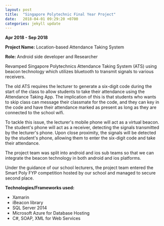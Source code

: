 ```yaml
---
layout: post
title:  "Singapore Polytechnic Final Year Project"
date:   2018-04-01 09:29:20 +0700
categories: jekyll update
---
```


<b>Apr 2018 - Sep 2018</b>

<b>Project Name:</b> Location-based Attendance Taking System

<b>Role:</b> Android side developer and Researcher

Revamped Singapore Polytechnics Attendance Taking System (ATS) using beacon technology which utilizes bluetooth to transmit signals to various receivers. 

The old ATS requires the lecturer to generate a six-digit code during the start of the class to allow students to take their attendance using the Attendance Taking App. The implication of this is that students who wants to skip class can message their classmate for the code, and they can key in the code and have their attendance marked as present as long as they are connected to the school wifi.

To tackle this issue, the lecturer's mobile phone will act as a virtual beacon. The student's phone will act as a receiver, detecting the signals transmitted by the lecturer's phone. Upon close proximity, the signals will be detected by the student's phone, allowing them to enter the six-digit code and take their attendance.

The project team was split into android and ios sub teams so that we can integrate the beacon technology in both android and ios platforms.

Under the guidance of our school lecturers, the project team entered the Smart Poly FYP competition hosted by our school and managed to secure second place.

<b>Technologies/Frameworks used:</b>
<ul>
    <li>Xamarin</li>
    <li>iBeacon library</li>
    <li>SQL Server 2014</li>
    <li>Microsoft Azure for Database Hosting</li>
    <li>C#, SOAP, XML for Web Services</li>
</ul>
